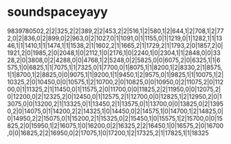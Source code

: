 # soundspaceyayy
9839780502,2|2|325,2|2|389,2|2|453,2|2|516,1|2|580,1|2|644,1|2|708,1|2|772,0|2|836,0|2|899,0|2|963,0|2|1027,0|1|1091,0|1|1155,0|1|1219,0|1|1282,1|1|1346,1|1|1410,1|1|1474,1|1|1538,2|1|1602,2|1|1665,2|1|1729,2|1|1793,2|0|1857,2|0|1921,2|0|1985,2|0|2048,1|0|2112,1|0|2176,1|0|2240,1|0|2304,1|1|2848,0|0|3328,2|0|3808,0|2|4288,0|0|4768,1|2|5248,0|2|5825,0|0|6075,2|0|6325,1|1|6575,1|0|6825,1|1|7075,1|1|7325,0|1|7700,0|1|8075,1|1|8200,1|2|8330,2|1|8575,1|1|8700,1|2|8825,0|0|9075,1|1|9200,1|1|9450,1|2|9575,0|1|9825,1|1|10075,1|2|10325,2|0|10450,0|0|10575,1|2|10700,2|0|10825,0|0|10950,0|2|11075,2|0|11200,0|1|11325,2|1|11450,0|1|11575,2|0|11700,0|0|11825,2|2|11950,0|0|12075,2|0|12200,0|2|12325,2|0|12450,0|1|12575,2|1|12700,0|0|12825,1|2|12950,2|0|13075,0|0|13200,2|1|13325,0|1|13450,2|1|13575,0|1|13700,0|0|13825,0|2|13950,2|0|14075,0|1|14200,2|2|14325,1|0|14450,0|2|14575,1|0|14700,1|2|14825,0|0|14950,2|2|15075,0|1|15200,2|1|15325,0|2|15450,1|0|15575,1|2|15700,0|0|15825,2|0|15950,1|2|16075,1|0|16200,0|2|16325,2|2|16450,1|0|16575,2|0|16700,0|0|16825,2|2|16950,0|2|17075,1|0|17200,1|2|17325,2|1|17825,1|1|18325
